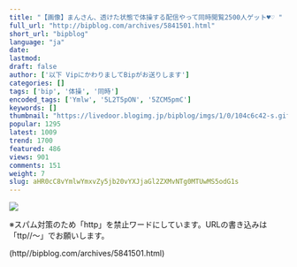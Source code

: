 ```yaml
---
title: "【画像】まんさん、透けた状態で体操する配信やって同時閲覧2500人ゲット♥♡ "
full_url: "http://bipblog.com/archives/5841501.html"
short_url: "bipblog"
language: "ja"
date: 
lastmod: 
draft: false
author: ['以下 VipにかわりましてBipがお送りします']
categories: []
tags: ['bip', '体操', '同時']
encoded_tags: ['Ymlw', '5L2T5pON', '5ZCM5pmC']
keywords: []
thumbnail: "https://livedoor.blogimg.jp/bipblog/imgs/1/0/104c6c42-s.gif"
popular: 1295
latest: 1009
trend: 1700
featured: 486
views: 901
comments: 151
weight: 7
slug: aHR0cC8vYmlwYmxvZy5jb20vYXJjaGl2ZXMvNTg0MTUwMS5odG1s
---
```


![](https://livedoor.blogimg.jp/bipblog/imgs/1/0/104c6c42-s.gif)

<p class='center'><p class='kyakuchu center'>※スパム対策のため「http」を禁止ワードにしています。URLの書き込みは「ttp//～」でお願いします。</p></p> 

(http//bipblog.com/archives/5841501.html)
